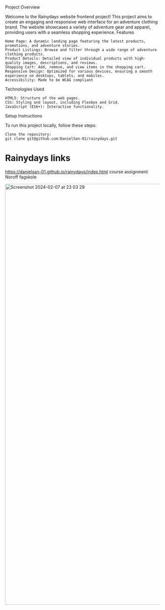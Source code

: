 Project Overview

Welcome to the Rainydays website frontend project! This project aims to create an engaging and responsive web interface for an adventure clothing brand. The website showcases a variety of adventure gear and apparel, providing users with a seamless shopping experience.
Features

    Home Page: A dynamic landing page featuring the latest products, promotions, and adventure stories.
    Product Listings: Browse and filter through a wide range of adventure clothing products.
    Product Details: Detailed view of individual products with high-quality images, descriptions, and reviews.
    Shopping Cart: Add, remove, and view items in the shopping cart.
    Responsive Design: Optimized for various devices, ensuring a smooth experience on desktops, tablets, and mobiles.
    Accessibility: Made to be WCAG compliant

Technologies Used

    HTML5: Structure of the web pages.
    CSS: Styling and layout, including Flexbox and Grid.
    JavaScript (ES6+): Interactive functionality.

Setup Instructions

To run this project locally, follow these steps:

    Clone the repository:
    git clone git@github.com:DanielSan-01/rainydays.git



# Rainydays links
https://danielsan-01.github.io/rainydays/index.html
course assignment Noroff fagskole

<img width="1370" alt="Screenshot 2024-02-07 at 23 03 29" src="https://github.com/DanielSan-01/rainydays/assets/98233180/1a219514-b174-4647-9798-1b1b6fb0c0f2">
